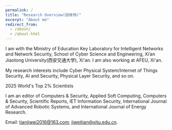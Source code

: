 ```yaml
---
permalink: /
title: "Research Overview(田继伟)"
excerpt: "About me"
redirect_from: 
  - /about/
  - /about.html
---
```


I am with the Ministry of Education Key Laboratory for Intelligent Networks and Network Security, School of Cyber Science and Engineering, Xi’an Jiaotong University(西安交通大学), Xi'an. I am also working at AFEU, Xi'an. 

My research interests include Cyber Physical System/Internet of Things Security, AI and Security, Physical Layer Security, and so on. 

2025 World's Top 2% Scientists

I am an editor of Computers & Security, Applied Soft Computing, Computers & Security, Scientific Reports, IET Information Security, International Journal of Advanced Robotic Systems, and International Journal of Energy Research. 

Email: tianjiwei2016@163.com; jiweitian@xjtu.edu.cn.
